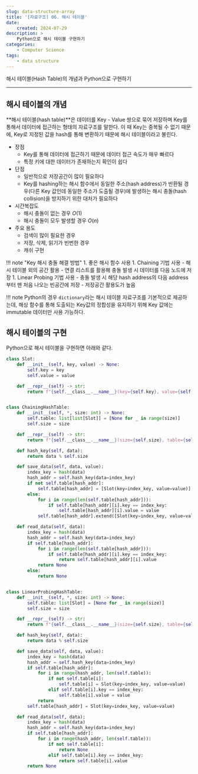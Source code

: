 ```yaml
---
slug: data-structure-array
title: '[자료구조] 06. 해시 테이블'
date:
    created: 2024-07-29
description: >
    Python으로 해시 테이블 구현하기
categories:
    - Computer Science
tags:
    - data structure
---
```


해시 테이블(Hash Table)의 개념과 Python으로 구현하기  

<!-- more -->

---

## 해시 테이블의 개념

**해시 테이블(hash table)**은 데이터를 Key - Value 쌍으로 묶어 저장하며 Key를 통해서 데이터에 접근하는 형태의 자료구조를 말한다. 이 때 Key는 중복될 수 없기 때문에, Key로 지정된 값을 hash를 통해 변환하기 때문에 해시 테이블이라고 불린다.  

- 장점
    - Key를 통해 데이터에 접근하기 때문에 데이터 접근 속도가 매우 빠르다
    - 특정 키에 대한 데이터가 존재하는지 확인이 쉽다
- 단점
    - 일반적으로 저장공간이 많이 필요하다
    - Key를 hashing하는 해시 함수에서 동일한 주소(hash address)가 반환될 경우(다른 Key 값인데 동일한 주소가 도출될 경우)에 발생하는 해시 충돌(hash collision)을 방지하기 위한 대처가 필요하다
- 시간복잡도
    - 해시 충돌이 없는 경우 $O(1)$
    - 해시 충돌이 모두 발생할 경우 $O(n)$
- 주요 용도
    - 검색이 많이 필요한 경우
    - 저장, 삭제, 읽기가 빈번한 경우
    - 캐쉬 구현

!!! note "Key 해시 충돌 해결 방법"
    1. 좋은 해시 함수 사용
    1. Chaining 기법 사용
        - 해시 테이블 외의 공간 활용
        - 연결 리스트를 활용해 충돌 발생 시 데이터를 다음 노드에 저장
    1. Linear Probing 기법 사용
        - 충돌 발생 시 해당 hash address의 다음 address 부터 맨 처음 나오는 빈공간에 저장
        - 저장공간 활용도가 높음

!!! note
    Python의 경우 `dictionary`라는 해시 테이블 자료구조를 기본적으로 제공하는데, 해싱 함수를 통해 도출되는 Key값의 정합성을 유지하기 위해 Key 값에는 immutable 데이터만 사용 가능하다.  
    
## 해시 테이블의 구현

Python으로 해시 테이블을 구현하면 아래와 같다.  

```python
class Slot:
    def __init__(self, key, value) -> None:
        self.key = key
        self.value = value

    def __repr__(self) -> str:
        return f"{self.__class__.__name__}(key={self.key}, value={self.value})"


class ChainingHashTable:
    def __init__(self, *, size: int) -> None:
        self.table: list[list[Slot]] = [None for _ in range(size)]
        self.size = size

    def __repr__(self) -> str:
        return f"{self.__class__.__name__}(size={self.size}, table={self.table})"

    def hash_key(self, data):
        return data % self.size

    def save_data(self, data, value):
        index_key = hash(data)
        hash_addr = self.hash_key(data=index_key)
        if not self.table[hash_addr]:
            self.table[hash_addr] = [Slot(key=index_key, value=value)]
        else:
            for i in range(len(self.table[hash_addr])):
                if self.table[hash_addr][i].key == index_key:
                    self.table[hash_addr][i].value = value
            self.table[hash_addr].extend([Slot(key=index_key, value=value)])

    def read_data(self, data):
        index_key = hash(data)
        hash_addr = self.hash_key(data=index_key)
        if self.table[hash_addr]:
            for i in range(len(self.table[hash_addr])):
                if self.table[hash_addr][i].key == index_key:
                    return self.table[hash_addr][i].value
            return None
        else:
            return None


class LinearProbingHashTable:
    def __init__(self, *, size: int) -> None:
        self.table: list[Slot] = [None for _ in range(size)]
        self.size = size

    def __repr__(self) -> str:
        return f"{self.__class__.__name__}(size={self.size}, table={self.table})"

    def hash_key(self, data):
        return data % self.size

    def save_data(self, data, value):
        index_key = hash(data)
        hash_addr = self.hash_key(data=index_key)
        if self.table[hash_addr]:
            for i in range(hash_addr, len(self.table)):
                if not self.table[i]:
                    self.table[i] = Slot(key=index_key, value=value)
                elif self.table[i].key == index_key:
                    self.table[i].value = value
            return
        self.table[hash_addr] = Slot(key=index_key, value=value)

    def read_data(self, data):
        index_key = hash(data)
        hash_addr = self.hash_key(data=index_key)
        if self.table[hash_addr]:
            for i in range(hash_addr, len(self.table)):
                if not self.table[i]:
                    return None
                elif self.table[i].key == index_key:
                    return self.table[i].value
        return None
```
